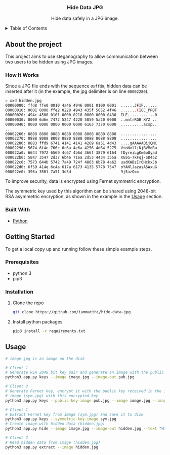 <!-- PROJECT LOGO -->
<br />
<div align="center">
  <h3 align="center">Hide Data JPG</h3>

  <p align="center">
    Hide data safely in a JPG image.
  </p>
</div>

<!-- TABLE OF CONTENTS -->
<details>
  <summary>Table of Contents</summary>
  <ol>
    <li>
      <a href="#about-the-project">About The Project</a>
      <ul>
        <li><a href="#how-it-works">How It Works</a></li>
        <li><a href="#built-with">Built With</a></li>
      </ul>
    </li>
    <li>
      <a href="#getting-started">Getting Started</a>
      <ul>
        <li><a href="#prerequisites">Prerequisites</a></li>
        <li><a href="#installation">Installation</a></li>
      </ul>
    </li>
    <li><a href="#usage">Usage</a></li>
  </ol>
</details>

<!-- ABOUT THE PROJECT -->

## About the project

This project aims to use steganography to allow communication between two users to be hidden using JPG images.

### How It Works

Since a JPG file ends with the sequence `0xffd9`, hidden data can be inserted after it (in the example, the jpg delimiter is on line `00002280`).

```sh
> xxd hidden.jpg
00000000: ffd8 ffe0 0010 4a46 4946 0001 0100 0001  ......JFIF......
00000010: 0001 0000 ffe2 0228 4943 435f 5052 4f46  .......(ICC_PROF
00000020: 494c 4500 0101 0000 0218 0000 0000 0430  ILE............0
00000030: 0000 6d6e 7472 5247 4220 5859 5a20 0000  ..mntrRGB XYZ ..
00000040: 0000 0000 0000 0000 0000 6163 7370 0000  ..........acsp..
...
00002260: 8808 8880 8888 0888 8088 8808 8880 8888  ................
00002270: 0888 8088 8808 8880 8888 0888 8088 8808  ................
00002280: 8883 ffd9 6741 4141 4141 4269 6a51 4d43  ....gAAAAABijQMC
00002290: 5674 6f4e 766c 6c6a 4e6a 4256 4d64 5275  VtoNvlljNjBVMdRu
000022a0: 6644 7972 6569 4c67 4b6d 366f 3879 6164  fDyreiLgKm6o8yad
000022b0: 5847 3547 2d37 6b46 716a 2d53 4434 355a  XG5G-7kFqj-SD45Z
000022c0: 7573 644b 5742 7a49 724f 4863 6b78 4a62  usdKWBzIrOHckxJb
000022d0: 6f59 414e 6c4a 617a 6173 4135 5778 7547  oYANlJazasA5WxuG
000022e0: 396a 3561 7a51 3d3d                      9j5azQ==
```

To improve security, data is encrypted using Fernet symmetric encryption.

The symmetric key used by this algorithm can be shared using 2048-bit RSA asymmetric encryption, as shown in the example in the <a href="#usage">Usage</a> section.

### Built With

- [Python](https://www.python.org/)

<!-- GETTING STARTED -->

## Getting Started

To get a local copy up and running follow these simple example steps.

### Prerequisites

- python 3
- pip3

### Installation

1. Clone the repo
   ```sh
   git clone https://github.com/iammatthi/hide-data-jpg
   ```
2. Install python packages
   ```sh
   pip3 install -r requirements.txt
   ```

<!-- USAGE EXAMPLES -->

## Usage

```sh
# image.jpg is an image on the disk

# Client 1
# Generate RSA 2048 bit key pair and generate an image with the public key hidden (pub.jpg)
python3 app.py keys --image image.jpg --image-out pub.jpg

# Client 2
# Generate Fernet key, encrypt it with the public key received in the image (pub.jpg) and generate
# image (sym.jpg) with this encrypted key
python3 app.py keys --public-key-image pub.jpg --image image.jpg --image-out sym.jpg

# Client 1
# Extract Fernet key from image (sym.jpg) and save it to disk
python3 app.py keys --symmetric-key-image sym.jpg
# Create image with hidden data (hidden.jpg)
python3 app.py hide --image image.jpg --image-out hidden.jpg --text "Hi! How are you?"

# Client 2
# Read hidden data from image (hidden.jpg)
python3 app.py extract --image hidden.jpg
```

